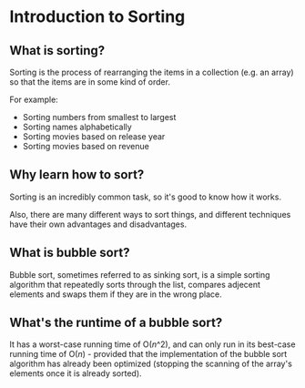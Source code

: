 # Introduction to Sorting

## What is sorting?

Sorting is the process of rearranging the items in a collection (e.g. an array) so that the items are in some kind of order.

For example:

- Sorting numbers from smallest to largest
- Sorting names alphabetically
- Sorting movies based on release year
- Sorting movies based on revenue

## Why learn how to sort?

Sorting is an incredibly common task, so it's good to know how it works.

Also, there are many different ways to sort things, and different techniques have their own advantages and disadvantages.

## What is bubble sort?

Bubble sort, sometimes referred to as sinking sort, is a simple sorting algorithm that repeatedly sorts through the list, compares adjecent elements and swaps them if they are in the wrong place.

## What's the runtime of a bubble sort?

It has a worst-case running time of O(_n_^2), and can only run in its best-case running time of O(_n_) - provided that the implementation of the bubble sort algorithm has already been optimized (stopping the scanning of the array's elements once it is already sorted).
